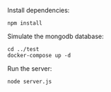 Install dependencies:
```
npm install
```

Simulate the mongodb database:
```
cd ../test
docker-compose up -d
```

Run the server:
```
node server.js
```
